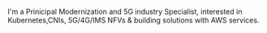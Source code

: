
I'm a Prinicipal Modernization and 5G industry Specialist, interested in Kubernetes,CNIs, 5G/4G/IMS NFVs & building solutions with AWS services. 
